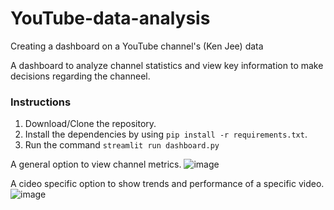 # YouTube-data-analysis
Creating a dashboard on a YouTube channel's (Ken Jee) data

A dashboard to analyze channel statistics and view key information to make decisions regarding the channeel.

### Instructions
1. Download/Clone the repository.
2. Install the dependencies by using `pip install -r requirements.txt`.
3. Run the command `streamlit run dashboard.py`

A general option to view channel metrics.
![image](https://user-images.githubusercontent.com/103623942/166235406-f8a29b51-a735-4c9e-8636-97a24ece4fce.png)

A cideo specific option to show trends and performance of a specific video.
![image](https://user-images.githubusercontent.com/103623942/166236446-a98af0d1-fd22-4b04-97c2-c268e67fb980.png)
